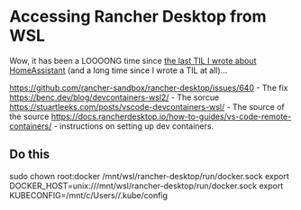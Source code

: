 # Accessing Rancher Desktop from WSL

Wow, it has been a LOOOONG time since [the last TIL I wrote about HomeAssistant](...tbd) (and a long time since I wrote a TIL at all)...

https://github.com/rancher-sandbox/rancher-desktop/issues/640 - The fix
https://benc.dev/blog/devcontainers-wsl2/ - The sorcue
https://stuartleeks.com/posts/vscode-devcontainers-wsl/ - The source of the source
https://docs.rancherdesktop.io/how-to-guides/vs-code-remote-containers/ - instructions on setting up dev containers.

## Do this
sudo chown root:docker /mnt/wsl/rancher-desktop/run/docker.sock
export DOCKER_HOST=unix:///mnt/wsl/rancher-desktop/run/docker.sock
export KUBECONFIG=/mnt/c/Users/<USER>/.kube/config
